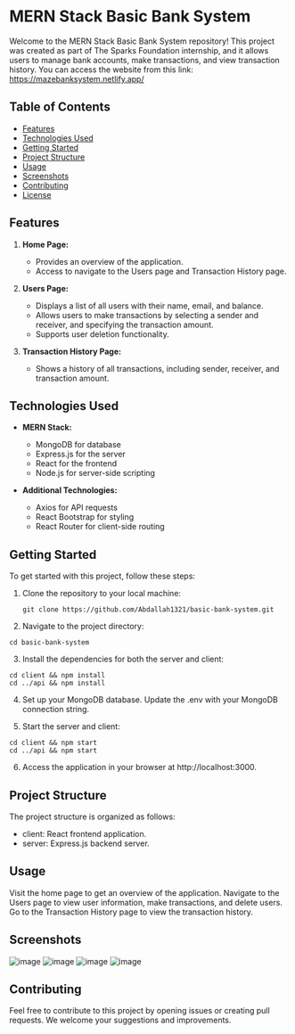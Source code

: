 # MERN Stack Basic Bank System

Welcome to the MERN Stack Basic Bank System repository! This project was created as part of The Sparks Foundation internship, and it allows users to manage bank accounts, make transactions, and view transaction history. You can access the website from this link: https://mazebanksystem.netlify.app/

## Table of Contents

- [Features](#features)
- [Technologies Used](#technologies-used)
- [Getting Started](#getting-started)
- [Project Structure](#project-structure)
- [Usage](#usage)
- [Screenshots](#screenshots)
- [Contributing](#contributing)
- [License](#license)

## Features

1. **Home Page:**
   - Provides an overview of the application.
   - Access to navigate to the Users page and Transaction History page.

2. **Users Page:**
   - Displays a list of all users with their name, email, and balance.
   - Allows users to make transactions by selecting a sender and receiver, and specifying the transaction amount.
   - Supports user deletion functionality.

3. **Transaction History Page:**
   - Shows a history of all transactions, including sender, receiver, and transaction amount.

## Technologies Used

- **MERN Stack:**
  - MongoDB for database
  - Express.js for the server
  - React for the frontend
  - Node.js for server-side scripting

- **Additional Technologies:**
  - Axios for API requests
  - React Bootstrap for styling
  - React Router for client-side routing

## Getting Started

To get started with this project, follow these steps:

1. Clone the repository to your local machine:

   ```shell
   git clone https://github.com/Abdallah1321/basic-bank-system.git
    ```

2. Navigate to the project directory:

```shell
cd basic-bank-system
```

3. Install the dependencies for both the server and client:

```shell
cd client && npm install
cd ../api && npm install
```

4. Set up your MongoDB database. Update the .env with your MongoDB connection string.

5. Start the server and client:

```shell
cd client && npm start
cd ../api && npm start
```

6. Access the application in your browser at http://localhost:3000.

## Project Structure
The project structure is organized as follows:

- client: React frontend application.
- server: Express.js backend server.

## Usage

Visit the home page to get an overview of the application.
Navigate to the Users page to view user information, make transactions, and delete users.
Go to the Transaction History page to view the transaction history.

## Screenshots

![image](https://github.com/Abdallah1321/basic-bank-sytem/assets/78796081/911f3631-d272-4b72-bd9a-714f40e3fca9)
![image](https://github.com/Abdallah1321/basic-bank-sytem/assets/78796081/24101038-5ed9-4882-921c-b3a187fbae60)
![image](https://github.com/Abdallah1321/basic-bank-sytem/assets/78796081/426c3575-2256-46fb-a207-22caa4e89bb3)
![image](https://github.com/Abdallah1321/basic-bank-sytem/assets/78796081/e98be4c5-cc1e-42cb-87b5-847fece73893)

## Contributing

Feel free to contribute to this project by opening issues or creating pull requests. We welcome your suggestions and improvements.
